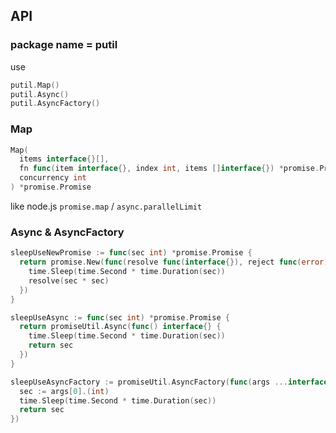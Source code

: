 ## API

### package name = putil

use

```go
putil.Map()
putil.Async()
putil.AsyncFactory()
```

### Map

```go
Map(
  items interface{}[],
  fn func(item interface{}, index int, items []interface{}) *promise.Promise,
  concurrency int
) *promise.Promise
```

like node.js `promise.map` / `async.parallelLimit`

### Async & AsyncFactory

```go
sleepUseNewPromise := func(sec int) *promise.Promise {
  return promise.New(func(resolve func(interface{}), reject func(error)) {
    time.Sleep(time.Second * time.Duration(sec))
    resolve(sec * sec)
  })
}

sleepUseAsync := func(sec int) *promise.Promise {
  return promiseUtil.Async(func() interface{} {
    time.Sleep(time.Second * time.Duration(sec))
    return sec
  })
}

sleepUseAsyncFactory := promiseUtil.AsyncFactory(func(args ...interface{}) interface{} {
  sec := args[0].(int)
  time.Sleep(time.Second * time.Duration(sec))
  return sec
})
```
